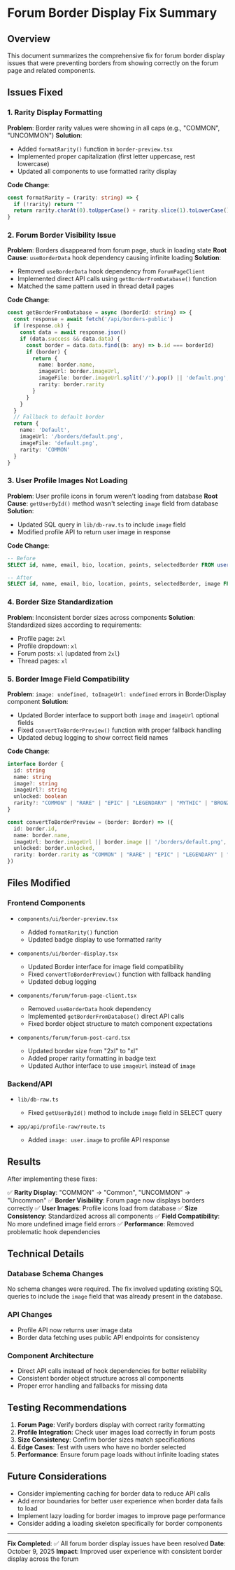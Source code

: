 # Forum Border Display Fix Summary

## Overview
This document summarizes the comprehensive fix for forum border display issues that were preventing borders from showing correctly on the forum page and related components.

## Issues Fixed

### 1. Rarity Display Formatting
**Problem**: Border rarity values were showing in all caps (e.g., "COMMON", "UNCOMMON")
**Solution**:
- Added `formatRarity()` function in `border-preview.tsx`
- Implemented proper capitalization (first letter uppercase, rest lowercase)
- Updated all components to use formatted rarity display

**Code Change**:
```typescript
const formatRarity = (rarity: string) => {
  if (!rarity) return ""
  return rarity.charAt(0).toUpperCase() + rarity.slice(1).toLowerCase()
}
```

### 2. Forum Border Visibility Issue
**Problem**: Borders disappeared from forum page, stuck in loading state
**Root Cause**: `useBorderData` hook dependency causing infinite loading
**Solution**:
- Removed `useBorderData` hook dependency from `ForumPageClient`
- Implemented direct API calls using `getBorderFromDatabase()` function
- Matched the same pattern used in thread detail pages

**Code Change**:
```typescript
const getBorderFromDatabase = async (borderId: string) => {
  const response = await fetch('/api/borders-public')
  if (response.ok) {
    const data = await response.json()
    if (data.success && data.data) {
      const border = data.data.find((b: any) => b.id === borderId)
      if (border) {
        return {
          name: border.name,
          imageUrl: border.imageUrl,
          imageFile: border.imageUrl.split('/').pop() || 'default.png',
          rarity: border.rarity
        }
      }
    }
  }
  // Fallback to default border
  return {
    name: 'Default',
    imageUrl: '/borders/default.png',
    imageFile: 'default.png',
    rarity: 'COMMON'
  }
}
```

### 3. User Profile Images Not Loading
**Problem**: User profile icons in forum weren't loading from database
**Root Cause**: `getUserById()` method wasn't selecting `image` field from database
**Solution**:
- Updated SQL query in `lib/db-raw.ts` to include `image` field
- Modified profile API to return user image in response

**Code Change**:
```sql
-- Before
SELECT id, name, email, bio, location, points, selectedBorder FROM user WHERE id = ?

-- After
SELECT id, name, email, bio, location, points, selectedBorder, image FROM user WHERE id = ?
```

### 4. Border Size Standardization
**Problem**: Inconsistent border sizes across components
**Solution**: Standardized sizes according to requirements:
- Profile page: `2xl`
- Profile dropdown: `xl`
- Forum posts: `xl` (updated from `2xl`)
- Thread pages: `xl`

### 5. Border Image Field Compatibility
**Problem**: `image: undefined, toImageUrl: undefined` errors in BorderDisplay component
**Solution**:
- Updated Border interface to support both `image` and `imageUrl` optional fields
- Fixed `convertToBorderPreview()` function with proper fallback handling
- Updated debug logging to show correct field names

**Code Change**:
```typescript
interface Border {
  id: string
  name: string
  image?: string
  imageUrl?: string
  unlocked: boolean
  rarity?: "COMMON" | "RARE" | "EPIC" | "LEGENDARY" | "MYTHIC" | "BRONZE" | "SILVER" | "GOLD"
}

const convertToBorderPreview = (border: Border) => ({
  id: border.id,
  name: border.name,
  imageUrl: border.imageUrl || border.image || '/borders/default.png',
  unlocked: border.unlocked,
  rarity: border.rarity as "COMMON" | "RARE" | "EPIC" | "LEGENDARY" | "MYTHIC" | "BRONZE" | "SILVER" | "GOLD"
})
```

## Files Modified

### Frontend Components
- `components/ui/border-preview.tsx`
  - Added `formatRarity()` function
  - Updated badge display to use formatted rarity

- `components/ui/border-display.tsx`
  - Updated Border interface for image field compatibility
  - Fixed `convertToBorderPreview()` function with fallback handling
  - Updated debug logging

- `components/forum/forum-page-client.tsx`
  - Removed `useBorderData` hook dependency
  - Implemented `getBorderFromDatabase()` direct API calls
  - Fixed border object structure to match component expectations

- `components/forum/forum-post-card.tsx`
  - Updated border size from "2xl" to "xl"
  - Added proper rarity formatting in badge text
  - Updated Author interface to use `imageUrl` instead of `image`

### Backend/API
- `lib/db-raw.ts`
  - Fixed `getUserById()` method to include `image` field in SELECT query

- `app/api/profile-raw/route.ts`
  - Added `image: user.image` to profile API response

## Results

After implementing these fixes:

✅ **Rarity Display**: "COMMON" → "Common", "UNCOMMON" → "Uncommon"
✅ **Border Visibility**: Forum page now displays borders correctly
✅ **User Images**: Profile icons load from database
✅ **Size Consistency**: Standardized across all components
✅ **Field Compatibility**: No more undefined image field errors
✅ **Performance**: Removed problematic hook dependencies

## Technical Details

### Database Schema Changes
No schema changes were required. The fix involved updating existing SQL queries to include the `image` field that was already present in the database.

### API Changes
- Profile API now returns user image data
- Border data fetching uses public API endpoints for consistency

### Component Architecture
- Direct API calls instead of hook dependencies for better reliability
- Consistent border object structure across all components
- Proper error handling and fallbacks for missing data

## Testing Recommendations

1. **Forum Page**: Verify borders display with correct rarity formatting
2. **Profile Integration**: Check user images load correctly in forum posts
3. **Size Consistency**: Confirm border sizes match specifications
4. **Edge Cases**: Test with users who have no border selected
5. **Performance**: Ensure forum page loads without infinite loading states

## Future Considerations

- Consider implementing caching for border data to reduce API calls
- Add error boundaries for better user experience when border data fails to load
- Implement lazy loading for border images to improve page performance
- Consider adding a loading skeleton specifically for border components

---

**Fix Completed**: ✅ All forum border display issues have been resolved
**Date**: October 9, 2025
**Impact**: Improved user experience with consistent border display across the forum